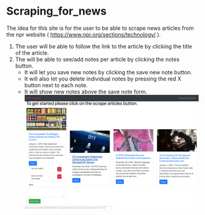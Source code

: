 # Scraping_for_news
The idea for this site is for the user to be able to scrape news articles from the npr website ( <https://www.npr.org/sections/technology/> ).

1. The user will be able to follow the link to the article by clicking the title of the article.
2. The will be able to see/add notes per article by clicking the notes button.
    * It will let you save new notes by clicking the save new note button.
    * It will also let you delete individual notes by pressing the red X button next to each note.
    * It will show new notes above the save note form.
![show working page](public/assets/images/npr_scraper.png "NPR Scraper page")
